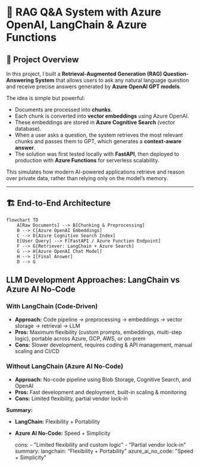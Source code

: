 # 📖 RAG Q&A System with Azure OpenAI, LangChain & Azure Functions

## 🌟 Project Overview
In this project, I built a **Retrieval-Augmented Generation (RAG) Question-Answering System** that allows users to ask any natural language question and receive precise answers generated by **Azure OpenAI GPT models**.  

The idea is simple but powerful:  
- Documents are processed into **chunks**.  
- Each chunk is converted into **vector embeddings** using Azure OpenAI.  
- These embeddings are stored in **Azure Cognitive Search** (vector database).  
- When a user asks a question, the system retrieves the most relevant chunks and passes them to GPT, which generates a **context-aware answer**.  
- The solution was first tested locally with **FastAPI**, then deployed to production with **Azure Functions** for serverless scalability.  

This simulates how modern AI-powered applications retrieve and reason over private data, rather than relying only on the model’s memory.

---

## 🏗️ End-to-End Architecture

```mermaid
flowchart TD
    A[Raw Documents] --> B[Chunking & Preprocessing]
    B --> C[Azure OpenAI Embeddings]
    C --> D[Azure Cognitive Search Index]
    E[User Query] --> F[FastAPI / Azure Function Endpoint]
    F --> G[Retriever: LangChain + Azure Search]
    G --> H[Azure OpenAI Chat Model]
    H --> I[Final Answer]
    D --> G

```

## LLM Development Approaches: LangChain vs Azure AI No-Code

### With LangChain (Code-Driven)
- **Approach:** Code pipeline → preprocessing → embeddings → vector storage → retrieval → LLM
- **Pros:** Maximum flexibility (custom prompts, embeddings, multi-step logic), portable across Azure, GCP, AWS, or on-prem
- **Cons:** Slower development, requires coding & API management, manual scaling and CI/CD

### Without LangChain (Azure AI No-Code)
- **Approach:** No-code pipeline using Blob Storage, Cognitive Search, and OpenAI
- **Pros:** Fast development and deployment, built-in scaling & monitoring
- **Cons:** Limited flexibility, partial vendor lock-in

**Summary:**  
- **LangChain:** Flexibility + Portability  
- **Azure AI No-Code:** Speed + Simplicity

    cons:
      - "Limited flexibility and custom logic"
      - "Partial vendor lock-in"
summary:
  langchain: "Flexibility + Portability"
  azure_ai_no_code: "Speed + Simplicity"

